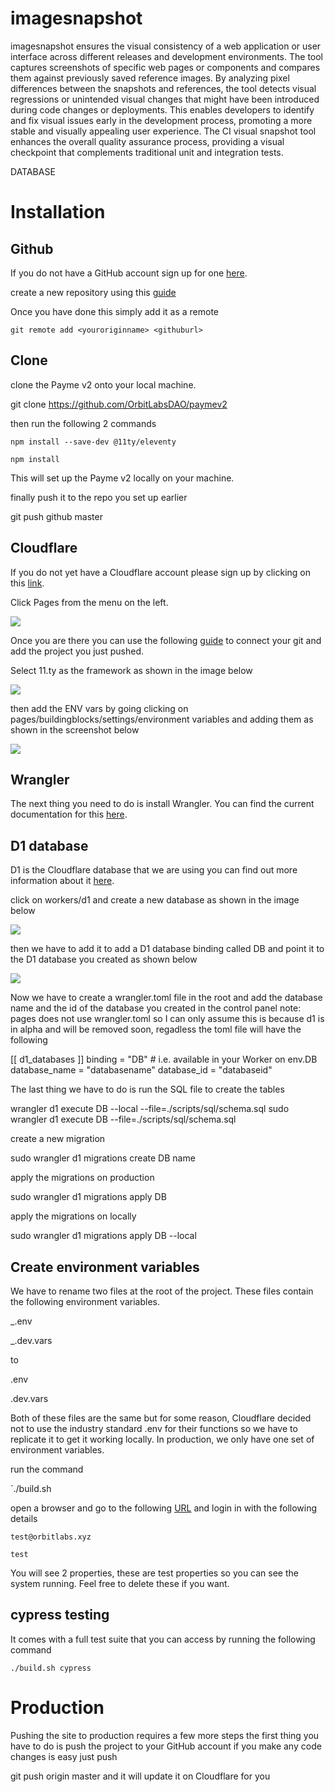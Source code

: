 # imagesnapshot


imagesnapshot ensures the visual consistency of a web application or user interface across different releases and development environments. The tool captures screenshots of specific web pages or components and compares them against previously saved reference images. By analyzing pixel differences between the snapshots and references, the tool detects visual regressions or unintended visual changes that might have been introduced during code changes or deployments. This enables developers to identify and fix visual issues early in the development process, promoting a more stable and visually appealing user experience. The CI visual snapshot tool enhances the overall quality assurance process, providing a visual checkpoint that complements traditional unit and integration tests.


DATABASE


# Installation


## Github

If you do not have a GitHub account sign up for one [here](https://github.com/).

create a new repository using this [guide](https://docs.github.com/en/get-started/quickstart/create-a-repo)

Once you have done this simply add it as a remote

`git remote add <youroriginname> <githuburl>`


## Clone

clone the Payme v2 onto your local machine.

git clone  https://github.com/OrbitLabsDAO/paymev2

then run  the following 2 commands

`npm install --save-dev @11ty/eleventy`

`npm install `

This will set up the Payme v2 locally on your machine.

finally push it to the repo you set up earlier

git push github master


## Cloudflare

If you do not yet have a Cloudflare account please sign up by clicking on this [link](https://dash.cloudflare.com/sign-up?lang=en-US).


Click Pages from the menu on the left. 

![](https://imagedelivery.net/9dYZtR12J2uzlEZe4Joa5w/5c590986-f70c-46d5-7540-46cd284f0d00/public)

Once you are there you can use the following [guide](https://developers.cloudflare.com/pages/get-started/) to connect your git and add the project you just pushed.

Select 11.ty as the framework as shown in the image below

![](https://imagedelivery.net/9dYZtR12J2uzlEZe4Joa5w/77ae9dc2-d46a-4eb6-0480-85be2803b900/public)

then add the ENV vars by going clicking on pages/buildingblocks/settings/environment variables and adding them as shown in the screenshot below

![](https://imagedelivery.net/9dYZtR12J2uzlEZe4Joa5w/ebd4fd7d-6c9b-45ce-e993-63d7ec6c6600/public)



## Wrangler

The next thing you need to do is install Wrangler.  You can find the current documentation for this [here](https://developers.cloudflare.com/workers/wrangler/install-and-update/).

## D1 database
D1 is the Cloudflare database that we are using you can find out more information about it [here](https://developers.cloudflare.com/d1/).


click on workers/d1 and create a new database as shown in the image below

![](https://imagedelivery.net/9dYZtR12J2uzlEZe4Joa5w/4eec15e1-0c5c-4675-5d51-f2b384180c00/public)

then we have to add it to add a D1 database binding called DB and point it to the D1 database you created as shown below 

![](https://imagedelivery.net/9dYZtR12J2uzlEZe4Joa5w/62dc6c22-bddd-402b-8144-53e491a38c00/public)

Now we have to create a wrangler.toml file in the root and add the database name and the id of the database you created in the control panel
note: pages does not use wrangler.toml so I can only assume this is because d1 is in alpha and will be removed soon, regadless the toml file will have the following

[[ d1_databases ]]
binding = "DB" # i.e. available in your Worker on env.DB
database_name = "databasename"
database_id = "databaseid"

The last thing we have to do is run the SQL file to create the tables

wrangler d1 execute DB --local  --file=./scripts/sql/schema.sql
sudo wrangler d1 execute DB --file=./scripts/sql/schema.sql

create a new migration 

sudo wrangler d1 migrations create DB name

apply the migrations on production 

sudo wrangler d1 migrations apply DB

apply the migrations on locally

sudo wrangler d1 migrations apply DB --local



## Create environment variables 

We have to rename two files at the root of the project. These files contain the following environment variables.


_.env

_.dev.vars

to 

.env

.dev.vars

Both of these files are the same but for some reason, Cloudflare decided not to use the industry standard .env for their functions so we have to replicate it to get it working locally.  In production, we only have one set of environment variables.




run the command

`./build.sh

open a browser and go to the following [URL](http://localhost:8789/) and login in with the following details

`test@orbitlabs.xyz`

`test`

You will see 2 properties, these are test properties so you can see the system running. Feel free to delete these if you want.

## cypress testing

It comes with a full test suite that you can access by running the following command 

`./build.sh cypress`


# Production

Pushing the site to production requires a few more steps the first thing you have to do is push the project to your GitHub account if you make any code changes is easy just push 

git push origin master and it will update it on Cloudflare for you 





